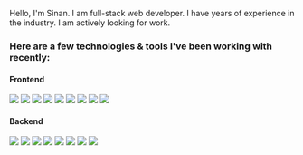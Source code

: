 Hello, I'm Sinan. I am full-stack web developer. I have years of experience in the industry. I am actively looking for work.

### Here are a few technologies & tools I've been working with recently:

#### Frontend

![](https://img.shields.io/badge/Code-React-informational?style=flat&logo=React&logoColor=white&color=2bbc8a)
![](https://img.shields.io/badge/Code-Redux-informational?style=flat&logo=Redux&logoColor=white&color=2bbc8a)
![](https://img.shields.io/badge/Code-Typescript-informational?style=flat&logo=Typescript&logoColor=white&color=2bbc8a)
![](https://img.shields.io/badge/Code-StyledComponents-informational?style=flat&logo=styled-components&logoColor=white&color=2bbc8a)
![](https://img.shields.io/badge/Code-HTML5-informational?style=flat&logo=HTML5&logoColor=white&color=2bbc8a)
![](https://img.shields.io/badge/Code-CSS3-informational?style=flat&logo=CSS3&logoColor=white&color=2bbc8a)
![](https://img.shields.io/badge/Code-Bootstrap-informational?style=flat&logo=Bootstrap&logoColor=white&color=2bbc8a)
![](https://img.shields.io/badge/Code-MaterialUI-informational?style=flat&logo=Material-UI&logoColor=white&color=2bbc8a)
![](https://img.shields.io/badge/Tool-AdobeXD-informational?style=flat&logo=Adobe-XD&logoColor=white&color=2bbc8a)

#### Backend

![](https://img.shields.io/badge/Code-NodeJS-informational?style=flat&logo=Node.js&logoColor=white&color=2bbc8a)
![](https://img.shields.io/badge/Code-ExpressJS-informational?style=flat&logo=Express&logoColor=white&color=2bbc8a)
![](https://img.shields.io/badge/Code-GraphQL-informational?style=flat&logo=GraphQL&logoColor=white&color=2bbc8a)
![](https://img.shields.io/badge/Code-Apollo-informational?style=flat&logo=Apollo-GraphQL&logoColor=white&color=2bbc8a)
![](https://img.shields.io/badge/Code-MongoDB-informational?style=flat&logo=MongoDB&logoColor=white&color=2bbc8a)
![](https://img.shields.io/badge/Code-PosgreSQL-informational?style=flat&logo=PostgreSQL&logoColor=white&color=2bbc8a)
![](https://img.shields.io/badge/Code-JWT-informational?style=flat&logo=JSON-Web-Tokens&logoColor=white&color=2bbc8a)
![](https://img.shields.io/badge/Tool-VSCode-informational?style=flat&logo=Visual-Studio-Code&logoColor=white&color=2bbc8a)


<!--
**sinansubasi95/sinansubasi95** is a ✨ _special_ ✨ repository because its `README.md` (this file) appears on your GitHub profile.

Here are some ideas to get you started:

- 🔭 I’m currently working on ...
- 🌱 I’m currently learning ...
- 👯 I’m looking to collaborate on ...
- 🤔 I’m looking for help with ...
- 💬 Ask me about ...
- 📫 How to reach me: ...
- 😄 Pronouns: ...
- ⚡ Fun fact: ...
-->
